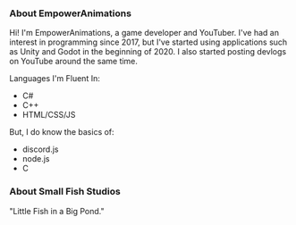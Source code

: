 ### About EmpowerAnimations

Hi! I'm EmpowerAnimations, a game developer and YouTuber. I've had an interest in programming since 2017, but I've started using applications such as Unity and Godot in the beginning of 2020. I also started posting devlogs on YouTube around the same time. 

Languages I'm Fluent In: 
- C#
- C++
- HTML/CSS/JS

But, I do know the basics of: 
- discord.js
- node.js
- C

### About Small Fish Studios

"Little Fish in a Big Pond."
